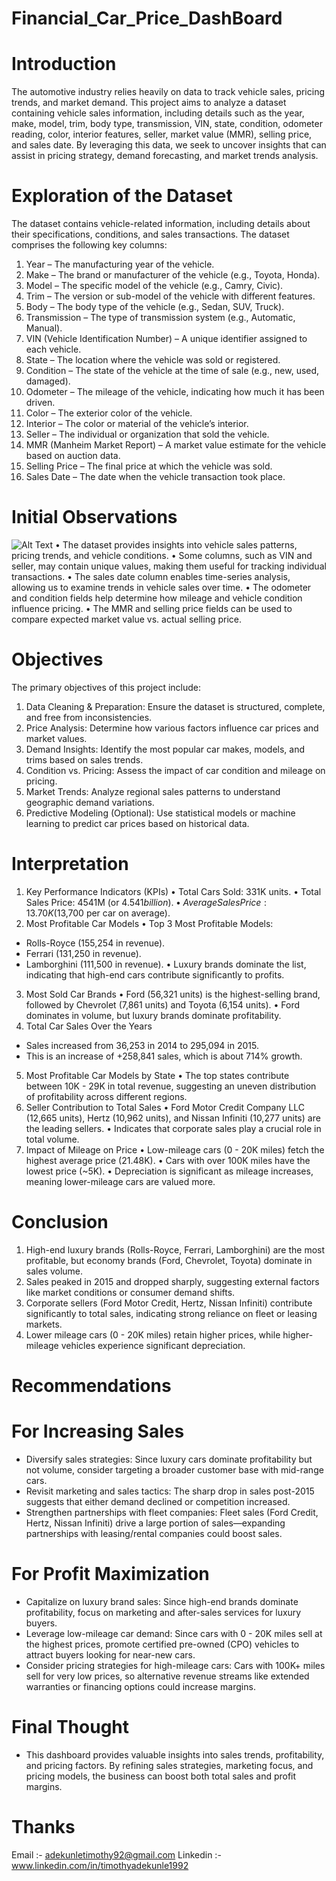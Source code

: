 # Financial_Car_Price_DashBoard
# Introduction
The automotive industry relies heavily on data to track vehicle sales, pricing trends, and market demand. This project aims to analyze a dataset containing vehicle sales information, including details such as the year, make, model, trim, body type, transmission, VIN, state, condition, odometer reading, color, interior features, seller, market value (MMR), selling price, and sales date. By leveraging this data, we seek to uncover insights that can assist in pricing strategy, demand forecasting, and market trends analysis.
# Exploration of the Dataset
The dataset contains vehicle-related information, including details about their specifications, conditions, and sales transactions. The dataset comprises the following key columns:
1.	Year – The manufacturing year of the vehicle.
2.	Make – The brand or manufacturer of the vehicle (e.g., Toyota, Honda).
3.	Model – The specific model of the vehicle (e.g., Camry, Civic).
4.	Trim – The version or sub-model of the vehicle with different features.
5.	Body – The body type of the vehicle (e.g., Sedan, SUV, Truck).
6.	Transmission – The type of transmission system (e.g., Automatic, Manual).
7.	VIN (Vehicle Identification Number) – A unique identifier assigned to each vehicle.
8.	State – The location where the vehicle was sold or registered.
9.	Condition – The state of the vehicle at the time of sale (e.g., new, used, damaged).
10.	Odometer – The mileage of the vehicle, indicating how much it has been driven.
11.	Color – The exterior color of the vehicle.
12.	Interior – The color or material of the vehicle’s interior.
13.	Seller – The individual or organization that sold the vehicle.
14.	MMR (Manheim Market Report) – A market value estimate for the vehicle based on auction data.
15.	Selling Price – The final price at which the vehicle was sold.
16.	Sales Date – The date when the vehicle transaction took place.

# Initial Observations
![Alt Text]()
•	The dataset provides insights into vehicle sales patterns, pricing trends, and vehicle conditions.
•	Some columns, such as VIN and seller, may contain unique values, making them useful for tracking individual transactions.
•	The sales date column enables time-series analysis, allowing us to examine trends in vehicle sales over time.
•	The odometer and condition fields help determine how mileage and vehicle condition influence pricing.
•	The MMR and selling price fields can be used to compare expected market value vs. actual selling price.
# Objectives
The primary objectives of this project include:
1.	Data Cleaning & Preparation: Ensure the dataset is structured, complete, and free from inconsistencies.
2.	Price Analysis: Determine how various factors influence car prices and market values.
3.	Demand Insights: Identify the most popular car makes, models, and trims based on sales trends.
4.	Condition vs. Pricing: Assess the impact of car condition and mileage on pricing.
5.	Market Trends: Analyze regional sales patterns to understand geographic demand variations.
6.	Predictive Modeling (Optional): Use statistical models or machine learning to predict car prices based on historical data.
# Interpretation
1. Key Performance Indicators (KPIs)
•	Total Cars Sold: 331K units.
•	Total Sales Price: 4541M (or $4.541 billion).
•	Average Sales Price: 13.70K ($13,700 per car on average).
2. Most Profitable Car Models
•	Top 3 Most Profitable Models:
-	Rolls-Royce (155,254 in revenue).
-	Ferrari (131,250 in revenue).
-	Lamborghini (111,500 in revenue).
•	Luxury brands dominate the list, indicating that high-end cars contribute significantly to profits.
3. Most Sold Car Brands
•	Ford (56,321 units) is the highest-selling brand, followed by Chevrolet (7,861 units) and Toyota (6,154 units).
•	Ford dominates in volume, but luxury brands dominate profitability.
4. Total Car Sales Over the Years
-	Sales increased from 36,253 in 2014 to 295,094 in 2015.
-	This is an increase of +258,841 sales, which is about 714% growth.
5. Most Profitable Car Models by State
•	The top states contribute between 10K - 29K in total revenue, suggesting an uneven distribution of profitability across different regions.
6. Seller Contribution to Total Sales
•	Ford Motor Credit Company LLC (12,665 units), Hertz (10,962 units), and Nissan Infiniti (10,277 units) are the leading sellers.
•	Indicates that corporate sales play a crucial role in total volume.
7. Impact of Mileage on Price
•	Low-mileage cars (0 - 20K miles) fetch the highest average price (21.48K).
•	Cars with over 100K miles have the lowest price (~5K).
•	Depreciation is significant as mileage increases, meaning lower-mileage cars are valued more.
# Conclusion
1.	High-end luxury brands (Rolls-Royce, Ferrari, Lamborghini) are the most profitable, but economy brands (Ford, Chevrolet, Toyota) dominate in sales volume.
2.	Sales peaked in 2015 and dropped sharply, suggesting external factors like market conditions or consumer demand shifts.
3.	Corporate sellers (Ford Motor Credit, Hertz, Nissan Infiniti) contribute significantly to total sales, indicating strong reliance on fleet or leasing markets.
4.	Lower mileage cars (0 - 20K miles) retain higher prices, while higher-mileage vehicles experience significant depreciation.
# Recommendations
# For Increasing Sales
-	Diversify sales strategies: Since luxury cars dominate profitability but not volume, consider targeting a broader customer base with mid-range cars.
-	Revisit marketing and sales tactics: The sharp drop in sales post-2015 suggests that either demand declined or competition increased.
-	Strengthen partnerships with fleet companies: Fleet sales (Ford Credit, Hertz, Nissan Infiniti) drive a large portion of sales—expanding partnerships with leasing/rental companies could boost sales.
# For Profit Maximization
-	Capitalize on luxury brand sales: Since high-end brands dominate profitability, focus on marketing and after-sales services for luxury buyers.
-	Leverage low-mileage car demand: Since cars with 0 - 20K miles sell at the highest prices, promote certified pre-owned (CPO) vehicles to attract buyers looking for near-new cars.
-	Consider pricing strategies for high-mileage cars: Cars with 100K+ miles sell for very low prices, so alternative revenue streams like extended warranties or financing options could increase margins.
# Final Thought
-	This dashboard provides valuable insights into sales trends, profitability, and pricing factors. By refining sales strategies, marketing focus, and pricing models, the business can boost both total sales and profit margins.

# Thanks
Email :- adekunletimothy92@gmail.com
Linkedin :- www.linkedin.com/in/timothyadekunle1992
